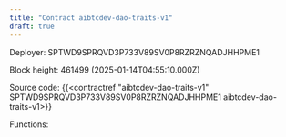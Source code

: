 ```yaml
---
title: "Contract aibtcdev-dao-traits-v1"
draft: true
---
```

Deployer: SPTWD9SPRQVD3P733V89SV0P8RZRZNQADJHHPME1


 



Block height: 461499 (2025-01-14T04:55:10.000Z)

Source code: {{<contractref "aibtcdev-dao-traits-v1" SPTWD9SPRQVD3P733V89SV0P8RZRZNQADJHHPME1 aibtcdev-dao-traits-v1>}}

Functions:


